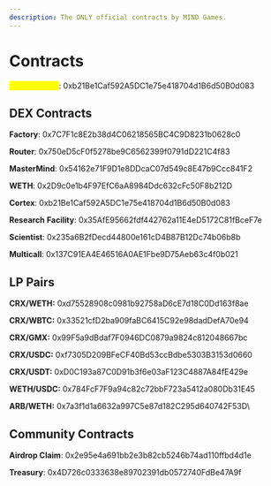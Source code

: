 ```yaml
---
description: The ONLY official contracts by MIND Games.
---
```


# Contracts

<mark style="color:yellow;">**Cortex \[CRX]**</mark>: 0xb21Be1Caf592A5DC1e75e418704d1B6d50B0d083

## DEX Contracts

**Factory**:  0x7C7F1c8E2b38d4C06218565BC4C9D8231b0628c0

**Router**: 0x750eD5cF0f5278be9C6562399f0791dD221C4f83

**MasterMind**: 0x54162e71F9D1e8DDcaC07d549c8E47b9Ccc841F2

**WETH**: 0x2D9c0e1b4F97EfC6aA8984Ddc632cFc50F8b212D

**Cortex**: 0xb21Be1Caf592A5DC1e75e418704d1B6d50B0d083

**Research** **Facility**: 0x35AfE95662fdf442762a11E4eD5172C81fBceF7e

**Scientist**: 0x235a6B2fDecd44800e161cD4B87B12Dc74b06b8b

**Multicall**:  0x137C91EA4E46516A0AE1Fbe9D75Aeb63c4f0b021

## LP Pairs

**CRX/WETH:**  0xd75528908c0981b92758aD6cE7d18C0Dd163f8ae

**CRX/WBTC:** 0x33521cfD2ba909faBC6415C92e98dadDefA70e94

**CRX/GMX:**  0x99F5a9dBdaf7F0946DC0879a9824c812048667bc

**CRX/USDC:** 0xf7305D209BFeCF40Bd53ccBdbe5303B3153d0660

**CRX/USDT:** 0xD0C193a87C0D91b3f6e03aF123C4887A84fE429e

**WETH/USDC:** 0x784FcF7F9a94c82c72bbF723a5412a080Db31E45

**ARB/WETH:** 0x7a3f1d1a6632a997C5e87d182C295d640742F53D\


## Community Contracts

**Airdrop Claim**: 0x2e95e4a691bb2e3b82cb5246b74ad110ffbd4d1e

**Treasury**: 0x4D726c0333638e89702391db0572740FdBe47A9f
